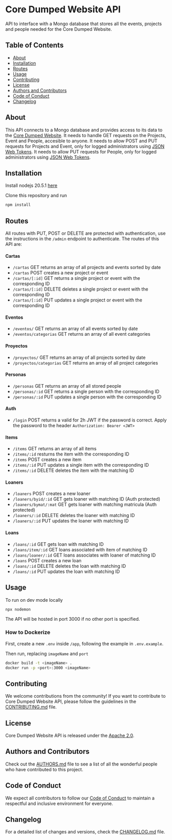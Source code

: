 # Core Dumped Website API

API to interface with a Mongo database that stores all the events, projects and people needed for the Core Dumped Website.

## Table of Contents

- [About](#about)
- [Installation](#installation)
- [Routes](#routes)
- [Usage](#usage)
- [Contributing](#contributing)
- [License](#license)
- [Authors and Contributors](#authors-and-contributors)
- [Code of Conduct](#code-of-conduct)
- [Changelog](#changelog)

## About

This API connects to a Mongo database and provides access to its data to the [Core Dumped Website](https://github.com/CoreDumped-ETSISI/core-dumped-website).
It needs to handle GET requests on the Projects, Event and People, accesible to anyone.
It needs to allow POST and PUT requests for Projects and Event, only for logged administrators using [JSON Web Tokens](https://jwt.io/).
It needs to allow PUT requests for People, only for logged administrators using [JSON Web Tokens](https://jwt.io/).

## Installation

Install nodejs 20.5.1 [here](https://nodejs.org/en)

Clone this repository and run

```bash
npm install
```
## Routes
All routes with PUT, POST or DELETE are protected with authentication, use the instructions in the `/admin` endpoint to authenticate.
The routes of this API are:
#### Cartas
- `/cartas` GET returns an array of all projects and events sorted by date
- `/cartas` POST creates a new project or event
- `/cartas/[:id]` GET returns a single project or event with the corresponding ID
- `/cartas/[:id]` DELETE deletes a single project or event with the corresponding ID
- `/cartas/[:id]` PUT updates a single project or event with the corresponding ID
#### Eventos
- `/eventos/` GET returns an array of all events sorted by date
- `/eventos/categorias` GET returns an array of all event categories
#### Proyectos
- `/proyectos/` GET returns an array of all projects sorted by date
- `/proyectos/categorias` GET returns an array of all project categories
#### Personas
- `/personas` GET returns an array of all stored people
- `/personas/:id` GET returns a single person with the corresponding ID
- `/personas/:id` PUT updates a single person with the corresponding ID
#### Auth
- `/login` POST returns a valid for 2h JWT if the password is correct. Apply the password to the header `Authorization: Bearer <JWT>`
#### Items
- `/items` GET returns an array of all items
- `/items/:id` resturns the item with the corresponding ID
- `/items` POST creates a new item
- `/items/:id` PUT updates a single item with the corresponding ID
- `/items/:id` DELETE deletes the item with the matching ID
#### Loaners
- `/loaners` POST creates a new loaner
- `/loaners/byid/:id` GET gets loaner with matching ID (Auth protected)
- `/loaners/bymat/:mat` GET gets loaner with matching matricula (Auth protected)
- `/loaners/:id` DELETE deletes the loaner with matching ID
- `/loaners/:id` PUT updates the loaner with matching ID
#### Loans
- `/loans/:id` GET gets loan with matching ID
- `/loans/item/:id` GET loans associated with item of matching ID
- `/loans/loaner/:id` GET loans associates with loaner of matching ID
- `/loans` POST creates a new loan
- `/loans/:id` DELETE deletes the loan with matching ID
- `/loans/:id` PUT updates the loan with matching ID

## Usage

To run on dev mode locally

```bash
npx nodemon
```
The API will be hosted in port 3000 if no other port is specified.

### How to Dockerize

First, create a new `.env` inside `/app`, following the example in `.env.example`.

Then run, replacing `imageName` and `port`
```bash
docker build -t <imageName> .
docker run -p <port>:3000 <imageName>
```

## Contributing

We welcome contributions from the community! If you want to contribute to Core Dumped Website API, please follow the guidelines in the [CONTRIBUTING.md](CONTRIBUTING.md) file.

## License

Core Dumped Website API is released under the [Apache 2.0](LICENSE).

## Authors and Contributors

Check out the [AUTHORS.md](AUTHORS.md) file to see a list of all the wonderful people who have contributed to this project.

## Code of Conduct

We expect all contributors to follow our [Code of Conduct](CODE_OF_CONDUCT.md) to maintain a respectful and inclusive environment for everyone.

## Changelog

For a detailed list of changes and versions, check the [CHANGELOG.md](CHANGELOG.md) file.
